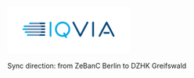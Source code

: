 <img src="/docs/images/Logo.png" width="250" alt="IQVIA Logo"/>

Sync direction: from ZeBanC Berlin to DZHK Greifswald
